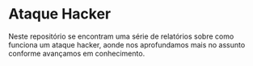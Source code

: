 # Ataque Hacker
Neste repositório se encontram uma série de relatórios sobre como funciona um ataque hacker, aonde nos aprofundamos mais no assunto conforme avançamos em conhecimento.
